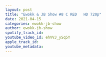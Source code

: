```yaml
---
layout: post
title: "Ewokk & JB Show #8 C RED   HD 720p"
date: 2021-04-15
categories: ewokk-jb-show
author: ewokk-jb-show
spotify_track_id: 
youtube_video_id: ehVVJ_ySq5Y
apple_track_id: 
youtube_metadata: 
---
```

